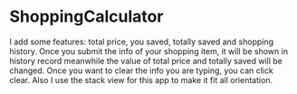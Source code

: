 # ShoppingCalculator
I add some features: total price, you saved, totally saved and shopping history. Once you submit the info of
your shopping item, it will be shown in history record meanwhile the value of total price and totally saved
will be changed. Once you want to clear the info you are typing, you can click clear.
Also I use the stack view for this app to make it fit all orientation.

